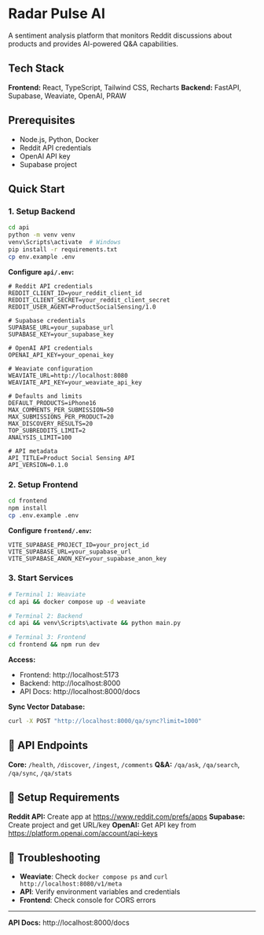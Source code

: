 # Radar Pulse AI

A sentiment analysis platform that monitors Reddit discussions about products and provides AI-powered Q&A capabilities.

## Tech Stack

**Frontend:** React, TypeScript, Tailwind CSS, Recharts
**Backend:** FastAPI, Supabase, Weaviate, OpenAI, PRAW

## Prerequisites

- Node.js, Python, Docker
- Reddit API credentials
- OpenAI API key
- Supabase project

## Quick Start

### 1. Setup Backend

```bash
cd api
python -m venv venv
venv\Scripts\activate  # Windows
pip install -r requirements.txt
cp env.example .env
```

**Configure `api/.env`:**
```env
# Reddit API credentials
REDDIT_CLIENT_ID=your_reddit_client_id
REDDIT_CLIENT_SECRET=your_reddit_client_secret
REDDIT_USER_AGENT=ProductSocialSensing/1.0

# Supabase credentials
SUPABASE_URL=your_supabase_url
SUPABASE_KEY=your_supabase_key

# OpenAI API credentials
OPENAI_API_KEY=your_openai_key

# Weaviate configuration
WEAVIATE_URL=http://localhost:8080
WEAVIATE_API_KEY=your_weaviate_api_key

# Defaults and limits
DEFAULT_PRODUCTS=iPhone16
MAX_COMMENTS_PER_SUBMISSION=50
MAX_SUBMISSIONS_PER_PRODUCT=20
MAX_DISCOVERY_RESULTS=20
TOP_SUBREDDITS_LIMIT=2
ANALYSIS_LIMIT=100

# API metadata
API_TITLE=Product Social Sensing API
API_VERSION=0.1.0
```

### 2. Setup Frontend

```bash
cd frontend
npm install
cp .env.example .env
```

**Configure `frontend/.env`:**
```env
VITE_SUPABASE_PROJECT_ID=your_project_id
VITE_SUPABASE_URL=your_supabase_url
VITE_SUPABASE_ANON_KEY=your_supabase_anon_key
```

### 3. Start Services

```bash
# Terminal 1: Weaviate
cd api && docker compose up -d weaviate

# Terminal 2: Backend
cd api && venv\Scripts\activate && python main.py

# Terminal 3: Frontend
cd frontend && npm run dev
```

**Access:**
- Frontend: http://localhost:5173
- Backend: http://localhost:8000
- API Docs: http://localhost:8000/docs

**Sync Vector Database:**
```bash
curl -X POST "http://localhost:8000/qa/sync?limit=1000"
```

## 🔌 API Endpoints

**Core:** `/health`, `/discover`, `/ingest`, `/comments`
**Q&A:** `/qa/ask`, `/qa/search`, `/qa/sync`, `/qa/stats`

## 🔧 Setup Requirements

**Reddit API:** Create app at https://www.reddit.com/prefs/apps
**Supabase:** Create project and get URL/key
**OpenAI:** Get API key from https://platform.openai.com/account/api-keys

## 🚨 Troubleshooting

- **Weaviate**: Check `docker compose ps` and `curl http://localhost:8080/v1/meta`
- **API**: Verify environment variables and credentials
- **Frontend**: Check console for CORS errors

---

**API Docs:** http://localhost:8000/docs